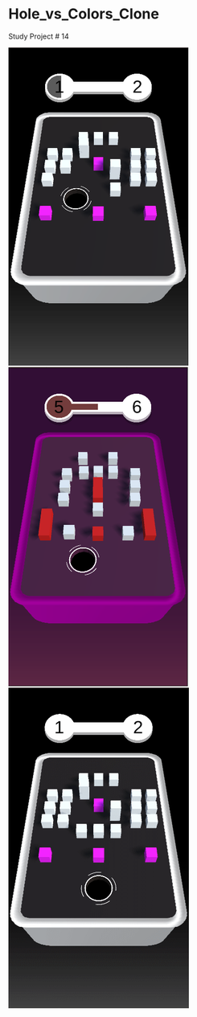 # Hole_vs_Colors_Clone
Study Project # 14

![alt text](1.png "")
![alt text](2.png "")
![grab-landing-page](https://github.com/Alex21Sav/Hole_vs_Colors_Clone/blob/main/ScreenGif.gif)
